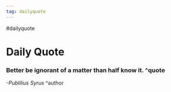 ```yaml
---
tag: dailyquote
---
```


#dailyquote

# Daily Quote

### Better be ignorant of a matter than half know it. ^quote
*-Publilius Syrus* ^author
